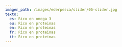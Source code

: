 ```yaml
---
imagen_path: /images/ederpesca/slider/05-slider.jpg
texto:
  es: Rico en omega 3
  eu: Rico en proteinas
  en: Rico en proteinas
  fr: Rico en proteinas
  it: Rico en proteinas
---
```

